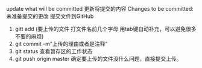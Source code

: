 update what will be committed  更新将提交的内容
Changes to be committed:        未准备提交的更改
提交文件到GitHub
1. gitt add (要上传的文件 打文件名前几个字母 用tab键自动补充，可以避免很多不要的麻烦)
2.  git commit -m"上传的理由或者是注释"
3. git status 查看暂存区的工作状态 
4. git push origin master  确定要上传的文件没什么问题，直接提交上传。